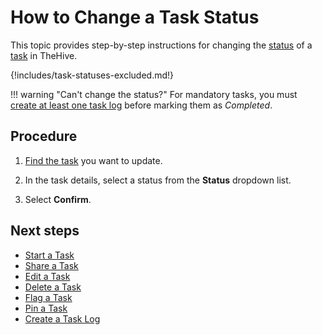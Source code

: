 # How to Change a Task Status

This topic provides step-by-step instructions for changing the [status](about-tasks.md#statuses) of a [task](about-tasks.md) in TheHive.

{!includes/task-statuses-excluded.md!}

!!! warning "Can't change the status?"
    For mandatory tasks, you must [create at least one task log](create-a-task-log.md) before marking them as *Completed*.

<h2>Procedure</h2>

1. [Find the task](../tasks/search-for-tasks/find-a-task.md) you want to update.

2. In the task details, select a status from the **Status** dropdown list.

3. Select **Confirm**.

<h2>Next steps</h2>

* [Start a Task](start-a-task.md)
* [Share a Task](share-a-task.md)
* [Edit a Task](edit-a-task.md)
* [Delete a Task](delete-a-task.md)
* [Flag a Task](flag-a-task.md)
* [Pin a Task](pin-a-task.md)
* [Create a Task Log](create-a-task-log.md)
